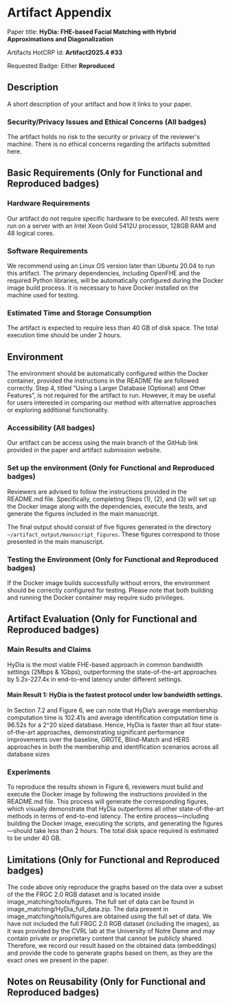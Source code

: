 # Artifact Appendix

Paper title: **HyDia: FHE-based Facial Matching with Hybrid Approximations and Diagonalization**

Artifacts HotCRP Id: **Artifact2025.4 #33** 

Requested Badge: Either **Reproduced**

## Description
A short description of your artifact and how it links to your paper.

### Security/Privacy Issues and Ethical Concerns (All badges)
The artifact holds no risk to the security or privacy of the reviewer's machine.
There is no ethical concerns regarding the artifacts submitted here.

## Basic Requirements (Only for Functional and Reproduced badges)

### Hardware Requirements
Our artifact do not require specific hardware to be executed. All tests were run on a server with an Intel Xeon Gold 5412U processor, 128GB
RAM and 48 logical cores.


### Software Requirements
We recommend using an Linux OS version later than Ubuntu 20.04 to run this artifact. The primary dependencies, including OpenFHE and the required Python libraries, will be automatically configured during the Docker image build process. It is necessary to have Docker installed on the machine used for testing.


### Estimated Time and Storage Consumption
The artifact is expected to require less than 40 GB of disk space. The total execution time should be under 2 hours.

## Environment 
The environment should be automatically configured within the Docker container, provided the instructions in the README file are followed correctly. Step 4, titled “Using a Larger Database (Optional) and Other Features”, is not required for the artifact to run. However, it may be useful for users interested in comparing our method with alternative approaches or exploring additional functionality.


### Accessibility (All badges)
Our artifact can be access using the main branch of the GitHub link provided in the paper and artifact submission website.


### Set up the environment (Only for Functional and Reproduced badges)
Reviewers are advised to follow the instructions provided in the README.md file. Specifically, completing Steps (1), (2), and (3) will set up the Docker image along with the dependencies, execute the tests, and generate the figures included in the main manuscript.

The final output should consist of five figures generated in the directory ```~/artifact_output/manuscript_figures```. These figures correspond to those presented in the main manuscript.


### Testing the Environment (Only for Functional and Reproduced badges)

If the Docker image builds successfully without errors, the environment should be correctly configured for testing. Please note that both building and running the Docker container may require sudo privileges.


## Artifact Evaluation (Only for Functional and Reproduced badges)

### Main Results and Claims
HyDia is the most viable FHE-based approach in common bandwidth settings (2Mbps & 1Gbps), outperforming the state-of-the-art approaches by 5.2x-227.4x in end-to-end latency under different settings.

#### Main Result 1: HyDia is the fastest protocol under low bandwidth settings.
In Section 7.2 and Figure 6, we can note that HyDia’s average membership computation time is 102.41s and average identification computation time is 96.52s
for a 2^20 sized database. Hence, HyDia is faster than all four state-of-the-art approaches, demonstrating significant performance improvements over the baseline, GROTE, Blind-Match and HERS approaches in both the membership and identification scenarios across all database sizes


### Experiments 
To reproduce the results shown in Figure 6, reviewers must build and execute the Docker image by following the instructions provided in the README.md file. This process will generate the corresponding figures, which visually demonstrate that HyDia outperforms all other state-of-the-art methods in terms of end-to-end latency.
The entire process—including building the Docker image, executing the scripts, and generating the figures—should take less than 2 hours. The total disk space required is estimated to be under 40 GB.


## Limitations (Only for Functional and Reproduced badges)
The code above only reproduce the graphs based on the data over a subset of the the FRGC 2.0 RGB dataset and is located inside image_matching/tools/figures. The full set of data can be found in image_matching/HyDia_full_data.zip. The data present in image_matching/tools/figures are obtained using the full set of data. We have not included the full FRGC 2.0 RGB dataset (including the images), as it was provided by the CVRL lab at the University of Notre Dame and may contain private or proprietary content that cannot be publicly shared. Therefore, we record our result based on the obtained data (embeddings) and provide the code to generate graphs based on them, as they are the exact ones we present in the paper.



## Notes on Reusability (Only for Functional and Reproduced badges)
